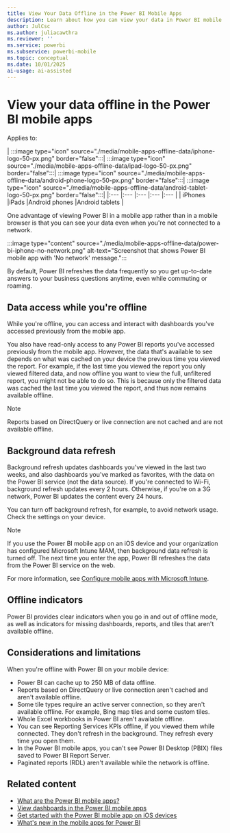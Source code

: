 ```yaml
---
title: View Your Data Offline in the Power BI Mobile Apps
description: Learn about how you can view your data in Power BI mobile apps when you're not connected to a network.
author: JulCsc
ms.author: juliacawthra
ms.reviewer: ''
ms.service: powerbi
ms.subservice: powerbi-mobile
ms.topic: conceptual
ms.date: 10/01/2025
ai-usage: ai-assisted
---
```


# View your data offline in the Power BI mobile apps

Applies to:

| :::image type="icon" source="./media/mobile-apps-offline-data/iphone-logo-50-px.png" border="false":::| :::image type="icon" source="./media/mobile-apps-offline-data/ipad-logo-50-px.png" border="false":::| :::image type="icon" source="./media/mobile-apps-offline-data/android-phone-logo-50-px.png" border="false":::| :::image type="icon" source="./media/mobile-apps-offline-data/android-tablet-logo-50-px.png" border="false":::|
|:--- |:--- |:--- |:--- |:--- |
| iPhones |iPads |Android phones |Android tablets |

One advantage of viewing Power BI in a mobile app rather than in a mobile browser is that you can see your data even when you're not connected to a network.

:::image type="content" source="./media/mobile-apps-offline-data/power-bi-iphone-no-network.png" alt-text="Screenshot that shows Power BI mobile app with 'No network' message.":::

By default, Power BI refreshes the data frequently so you get up-to-date answers to your business questions anytime, even while commuting or roaming.

## Data access while you're offline

While you're offline, you can access and interact with dashboards you've accessed previously from the mobile app.

You also have read-only access to any Power BI reports you've accessed previously from the mobile app. However, the data that's available to see depends on what was cached on your device the previous time you viewed the report. For example, if the last time you viewed the report you only viewed filtered data, and now offline you want to view the full, unfiltered report, you might not be able to do so. This is because only the filtered data was cached the last time you viewed the report, and thus now remains available offline.

> [!NOTE]
> Reports based on DirectQuery or live connection are not cached and are not available offline.

## Background data refresh

Background refresh updates dashboards you've viewed in the last two weeks, and also dashboards you've marked as favorites, with the data on the Power BI service (not the data source). If you're connected to Wi-Fi, background refresh updates every 2 hours. Otherwise, if you're on a 3G network, Power BI updates the content every 24 hours.

You can turn off background refresh, for example, to avoid network usage. Check the settings on your device.

> [!NOTE]
> If you use the Power BI mobile app on an iOS device and your organization has configured Microsoft Intune MAM, then background data refresh is turned off. The next time you enter the app, Power BI refreshes the data from the Power BI service on the web.
>
> For more information, see [Configure mobile apps with Microsoft Intune](../../enterprise/service-admin-mobile-intune.md).

## Offline indicators

Power BI provides clear indicators when you go in and out of offline mode, as well as indicators for missing dashboards, reports, and tiles that aren't available offline.

## Considerations and limitations

When you're offline with Power BI on your mobile device:

- Power BI can cache up to 250 MB of data offline.
- Reports based on DirectQuery or live connection aren't cached and aren't available offline.
- Some tile types require an active server connection, so they aren't available offline. For example, Bing map tiles and some custom tiles.
- Whole Excel workbooks in Power BI aren't available offline.
- You can see Reporting Services KPIs offline, if you viewed them while connected. They don't refresh in the background. They refresh every time you open them.
- In the Power BI mobile apps, you can't see Power BI Desktop (PBIX) files saved to Power BI Report Server.
- Paginated reports (RDL) aren't available while the network is offline.

## Related content

- [What are the Power BI mobile apps?](mobile-apps-for-mobile-devices.md)
- [View dashboards in the Power BI mobile apps](mobile-apps-view-dashboard.md)
- [Get started with the Power BI mobile app on iOS devices](mobile-iphone-app-get-started.md)
- [What's new in the mobile apps for Power BI](mobile-whats-new-in-the-mobile-apps.md)
